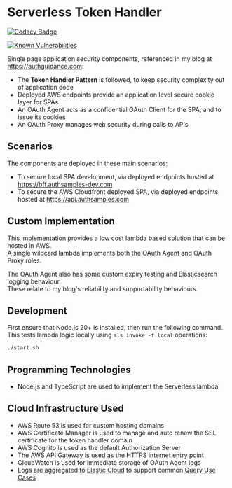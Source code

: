 # Serverless Token Handler

[![Codacy Badge](https://api.codacy.com/project/badge/Grade/a180220195dd4500b324a4f87644add4)](https://app.codacy.com/gh/gary-archer/oauth.tokenhandler.serverless?utm_source=github.com&utm_medium=referral&utm_content=gary-archer/oauth.tokenhandler.serverless&utm_campaign=Badge_Grade)

[![Known Vulnerabilities](https://snyk.io/test/github/gary-archer/oauth.tokenhandler.serverless/badge.svg?targetFile=package.json)](https://snyk.io/test/github/gary-archer/oauth.tokenhandler.serverless?targetFile=package.json)

Single page application security components, referenced in my blog at https://authguidance.com:

- The **Token Handler Pattern** is followed, to keep security complexity out of application code
- Deployed AWS endpoints provide an application level secure cookie layer for SPAs
- An OAuth Agent acts as a confidential OAuth Client for the SPA, and to issue its cookies
- An OAuth Proxy manages web security during calls to APIs

## Scenarios

The components are deployed in these main scenarios:

- To secure local SPA development, via deployed endpoints hosted at https://bff.authsamples-dev.com
- To secure the AWS Cloudfront deployed SPA, via deployed endpoints hosted at https://api.authsamples.com

## Custom Implementation

This implementation provides a low cost lambda based solution that can be hosted in AWS.\
A single wildcard lambda implements both the OAuth Agent and OAuth Proxy roles.

The OAuth Agent also has some custom expiry testing and Elasticsearch logging behaviour.\
These relate to my blog's reliability and supportability behaviours.

## Development

First ensure that Node.js 20+ is installed, then run the following command.\
This tests lambda logic locally using `sls invoke -f local` operations:

```bash
./start.sh
```

## Programming Technologies

* Node.js and TypeScript are used to implement the Serverless lambda

## Cloud Infrastructure Used

* AWS Route 53 is used for custom hosting domains
* AWS Certificate Manager is used to manage and auto renew the SSL certificate for the token handler domain
* AWS Cognito is used as the default Authorization Server
* The AWS API Gateway is used as the HTTPS internet entry point
* CloudWatch is used for immediate storage of OAuth Agent logs
* Logs are aggregated to [Elastic Cloud](https://authguidance.com/cloud-elastic-search-setup) to support common [Query Use Cases](https://authguidance.com/api-technical-support-analysis/)
